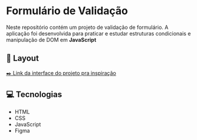 <h1 style="font-weight: bold;">Formulário de Validação</h1>

<p>
    Neste repositório contém um projeto de validação de formulário. A aplicação foi desenvolvida para praticar e estudar estruturas condicionais e manipulação de DOM em <b>JavaScript</b>
</p>

<h2 id="layout">🎨 Layout</h2>

[✒️ Link da interface do projeto pra inspiração]([https://www.figma.com/file/SgUZwoeaPYgSlDCrHykC55/Formul%C3%A1rio-de-Valida%C3%A7%C3%A3o?type=design&node-id=129-2&mode=design&t=J7QKNORVxwJrcyhJ-0](https://www.figma.com/file/OhyrkX1Bx0rjT6HxH780pw/Projetos?type=design&node-id=129%3A3&mode=design&t=g9HNjuj56yTB1nSw-1)https://www.figma.com/file/OhyrkX1Bx0rjT6HxH780pw/Projetos?type=design&node-id=129%3A3&mode=design&t=g9HNjuj56yTB1nSw-1)

<h2 id="technologies">💻 Tecnologias</h2>

- HTML
- CSS
- JavaScript
- Figma


